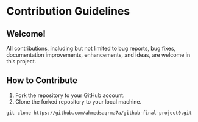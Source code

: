 # Contribution Guidelines

## Welcome!

All contributions, including but not limited to bug reports, bug fixes, documentation improvements, enhancements, and ideas, are welcome in this project.

## How to Contribute

1. Fork the repository to your GitHub account.
2. Clone the forked repository to your local machine.

```markdown
git clone https://github.com/ahmedsaqrma7a/github-final-project0.git
